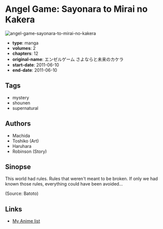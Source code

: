 # Angel Game: Sayonara to Mirai no Kakera

![angel-game-sayonara-to-mirai-no-kakera](https://cdn.myanimelist.net/images/manga/3/139405.jpg)

-   **type**: manga
-   **volumes**: 2
-   **chapters**: 12
-   **original-name**: エンゼルゲーム さよならと未来のカケラ
-   **start-date**: 2011-06-10
-   **end-date**: 2011-06-10

## Tags

-   mystery
-   shounen
-   supernatural

## Authors

-   Machida
-   Toshiko (Art)
-   Haruhara
-   Robinson (Story)

## Sinopse

This world had rules. Rules that weren't meant to be broken. If only we had known those rules, everything could have been avoided...

(Source: Batoto)

## Links

-   [My Anime list](https://myanimelist.net/manga/80269/Angel_Game__Sayonara_to_Mirai_no_Kakera)
